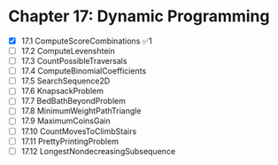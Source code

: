 # Chapter 17: Dynamic Programming

- [x] 17.1 ComputeScoreCombinations ✅1
- [ ] 17.2 ComputeLevenshtein
- [ ] 17.3 CountPossibleTraversals
- [ ] 17.4 ComputeBinomialCoefficients
- [ ] 17.5 SearchSequence2D
- [ ] 17.6 KnapsackProblem
- [ ] 17.7 BedBathBeyondProblem
- [ ] 17.8 MinimumWeightPathTriangle
- [ ] 17.9 MaximumCoinsGain
- [ ] 17.10 CountMovesToClimbStairs
- [ ] 17.11 PrettyPrintingProblem
- [ ] 17.12 LongestNondecreasingSubsequence
